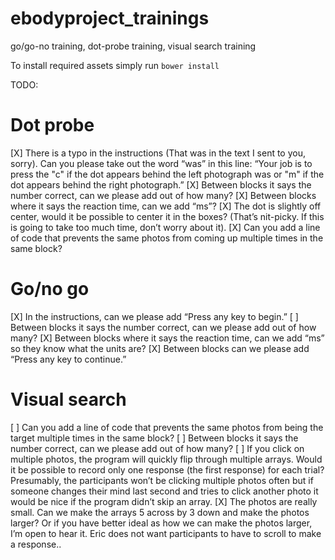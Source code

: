 # ebodyproject_trainings
go/go-no training, dot-probe training, visual search training

To install required assets simply run `bower install`

TODO:

Dot probe
=========
[X] There is a typo in the instructions (That was in the text I sent to you, sorry).  Can you please take out the word “was” in this line:  “Your job is to press the "c" if the dot appears behind the left photograph was or "m" if the dot appears behind the right photograph.”
[X] Between blocks it says the number correct, can we please add out of how many?
[X] Between blocks where it says the reaction time, can we add “ms”?
[X] The dot is slightly off center, would it be possible to center it in the boxes?  (That’s nit-picky.  If this is going to take too much time, don’t worry about it).
[X] Can you add a line of code that prevents the same photos from coming up multiple times in the same block?

Go/no go
========
[X] In the instructions, can we please add “Press any key to begin.”
[ ] Between blocks it says the number correct, can we please add out of how many?
[X] Between blocks where it says the reaction time, can we add “ms” so they know what the units are?
[X] Between blocks can we please add “Press any key to continue.”

Visual search
=============
[ ] Can you add a line of code that prevents the same photos from being the target multiple times in the same block?
[ ] Between blocks it says the number correct, can we please add out of how many?
[ ] If you click on multiple photos, the program will quickly flip through multiple arrays.  Would it be possible to record only one response (the first response) for each trial?  Presumably, the participants won’t be clicking multiple photos often but if someone changes their mind last second and tries to click another photo it would be nice if the program didn’t skip an array.
[X] The photos are really small.  Can we make the arrays 5 across by 3 down and make the photos larger?  Or if you have better ideal as how we can make the photos larger, I’m open to hear it.  Eric does not want participants to have to scroll to make a response..